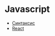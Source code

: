 <h1>Javascript</h1>

<ul>
    <li><a href="syntax/readme.md">Синтаксис</a></li>
    <li><a href="React/readme.md">React</a></li>
</ul>